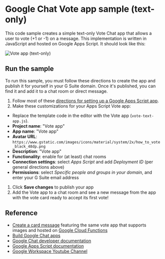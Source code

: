 # Google Chat Vote app sample (text-only)

This code sample creates a simple text-only Vote Chat app that
allows a user to vote (+1 or -1) on a message. This implementation is
written in JavaScript and hosted on Google Apps Script. It should look
like this:

![Vote app (text-only)](https://user-images.githubusercontent.com/744973/43745610-9fdfc1c4-9994-11e8-9f47-b16fe3438458.png)

## Run the sample

To run this sample, you must follow these directions to create the app
and publish it for yourself in your G Suite domain. Once it's published,
you can find it and add it to a chat room or direct message.

1. Follow most of these [directions for setting up a Google Apps Script
  app](https://developers.google.com/chat/quickstart/apps-script-app).
1. Make these customizations for your Apps Script Vote app:
  - Replace the template code in the editor with the Vote app (`vote-text-app.js`).
  - **Project name**: "Vote app"
  - **App name**: "Vote app"
  - **Avatar URL**: `https://www.gstatic.com/images/icons/material/system/2x/how_to_vote_black_48dp.png`
  - **Description**: "Vote app"
  - **Functionality**: enable for (at least) chat rooms
  - **Connection settings**: select _Apps Script_ and add _Deployment ID_ (per general directions above)
  - **Permissions**: select _Specific people and groups in your domain_, and enter your G Suite email address
1. Click **Save changes** to publish your app
1. Add the Vote app to a chat room and see a new message from the app with
  the vote card ready to accept its first vote!

## Reference

- [Create a card message](https://developers.google.com/chat/api/guides/message-formats/cards) featuring the same vote app that supports images and hosted on [Google Cloud Functions](https://cloud.google.com/functions)
- [Build Google Chat apps](https://developers.google.com/chat/how-tos/apps-develop)
- [Google Chat developer documentation](https://developers.google.com/chat)
- [Google Apps Script documentation](https://developers.google.com/apps-script)
- [Google Workspace Youtube Channel](https://www.youtube.com/channel/UCUcg6az6etU_gRtZVAhBXaw)
